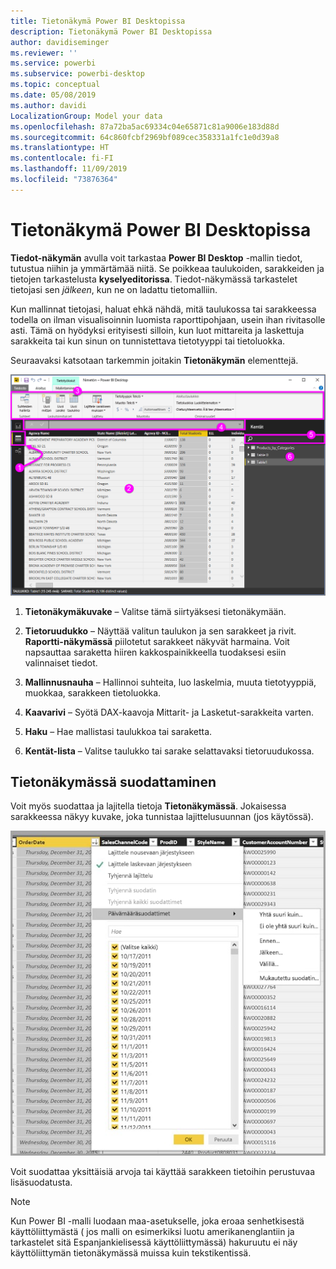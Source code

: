 ```yaml
---
title: Tietonäkymä Power BI Desktopissa
description: Tietonäkymä Power BI Desktopissa
author: davidiseminger
ms.reviewer: ''
ms.service: powerbi
ms.subservice: powerbi-desktop
ms.topic: conceptual
ms.date: 05/08/2019
ms.author: davidi
LocalizationGroup: Model your data
ms.openlocfilehash: 87a72ba5ac69334c04e65871c81a9006e183d88d
ms.sourcegitcommit: 64c860fcbf2969bf089cec358331a1fc1e0d39a8
ms.translationtype: HT
ms.contentlocale: fi-FI
ms.lasthandoff: 11/09/2019
ms.locfileid: "73876364"
---
```

# <a name="data-view-in-power-bi-desktop"></a>Tietonäkymä Power BI Desktopissa
**Tiedot-näkymän** avulla voit tarkastaa **Power BI Desktop** -mallin tiedot, tutustua niihin ja ymmärtämää niitä. Se poikkeaa taulukoiden, sarakkeiden ja tietojen tarkastelusta **kyselyeditorissa**. Tiedot-näkymässä tarkastelet tietojasi sen *jälkeen*, kun ne on ladattu tietomalliin.

Kun mallinnat tietojasi, haluat ehkä nähdä, mitä taulukossa tai sarakkeessa todella on ilman visualisoinnin luomista raporttipohjaan, usein ihan rivitasolle asti. Tämä on hyödyksi erityisesti silloin, kun luot mittareita ja laskettuja sarakkeita tai kun sinun on tunnistettava tietotyyppi tai tietoluokka.

Seuraavaksi katsotaan tarkemmin joitakin **Tietonäkymän** elementtejä.

![Tietonäkymä Power BI Desktopissa](media/desktop-data-view/dataview_fullscreen.png)

1. **Tietonäkymäkuvake** – Valitse tämä siirtyäksesi tietonäkymään.

2. **Tietoruudukko** – Näyttää valitun taulukon ja sen sarakkeet ja rivit. **Raportti-näkymässä** piilotetut sarakkeet näkyvät harmaina. Voit napsauttaa saraketta hiiren kakkospainikkeella tuodaksesi esiin valinnaiset tiedot.

3. **Mallinnusnauha** – Hallinnoi suhteita, luo laskelmia, muuta tietotyyppiä, muokkaa, sarakkeen tietoluokka.

4. **Kaavarivi** – Syötä DAX-kaavoja Mittarit- ja Lasketut-sarakkeita varten.

5. **Haku** – Hae mallistasi taulukkoa tai saraketta.

6. **Kentät-lista** – Valitse taulukko tai sarake selattavaksi tietoruudukossa.

## <a name="filtering-in-data-view"></a>Tietonäkymässä suodattaminen

Voit myös suodattaa ja lajitella tietoja **Tietonäkymässä**. Jokaisessa sarakkeessa näkyy kuvake, joka tunnistaa lajittelusuunnan (jos käytössä).

![Power BI Desktopin tietonäkymässä lajitteleminen ja suodattaminen](media/desktop-data-view/dataview_sort-and-filter.png)

Voit suodattaa yksittäisiä arvoja tai käyttää sarakkeen tietoihin perustuvaa lisäsuodatusta. 

> [!NOTE]
> Kun Power BI -malli luodaan maa-asetukselle, joka eroaa senhetkisestä käyttöliittymästä ( jos malli on esimerkiksi luotu amerikanenglantiin ja tarkastelet sitä Espanjankielisessä käyttöliittymässä) hakuruutu ei näy käyttöliittymän tietonäkymässä muissa kuin tekstikentissä.
